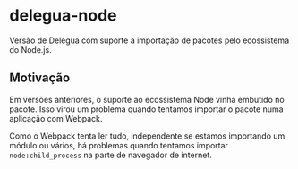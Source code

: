 # delegua-node

Versão de Delégua com suporte a importação de pacotes pelo ecossistema do Node.js.

## Motivação

Em versões anteriores, o suporte ao ecossistema Node vinha embutido no pacote. Isso virou um problema quando tentamos importar o pacote numa aplicação com Webpack. 

Como o Webpack tenta ler tudo, independente se estamos importando um módulo ou vários, há problemas quando tentamos importar `node:child_process` na parte de navegador de internet. 